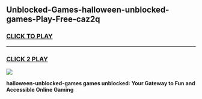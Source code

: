 
## Unblocked-Games-halloween-unblocked-games-Play-Free-caz2q
<h3>
<a href="https://premium76.site?title=halloween-unblocked-games&ref=17A">CLICK TO PLAY</a></h3>
<hr>

<h3>
<a href="https://premium76.site?title=halloween-unblocked-games&ref=17A">CLICK 2 PLAY</a>
  
</h3>

<a href="https://premium76.site?title=halloween-unblocked-games&ref=17A"><img src="https://clearcache.store/games.png"></a>


**halloween-unblocked-games games unblocked: Your Gateway to Fun and Accessible Online Gaming**
